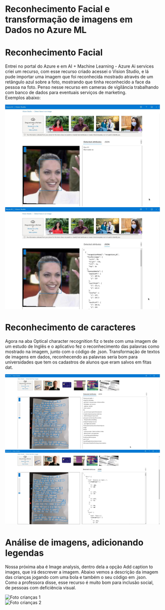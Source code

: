 # Reconhecimento Facial e transformação de imagens em Dados no Azure ML

# Reconhecimento Facial 

Entrei no portal do Azure e em AI + Machine Learning - Azure Ai services criei um recurso, com esse recurso criado acessei o Vision Studio, e lá pude importar uma imagem que foi reconhecida mostrado através de um retângulo azul sobre a foto, mostrando que tinha reconhecido a face da pessoa na foto. Penso nesse recurso em cameras de vigilãncia trabalhando com banco de dados para eventuais serviços de marketing.  
Exemplos abaixo:  

![Foto Angelina Jolie](https://github.com/FlavioFMBorges/2_ReconhecimentoFacialAzureML/blob/main/output/Angelina_Jolie_0001_out01.jpg)  
![Foto Angelina Jolie com código .json](https://github.com/FlavioFMBorges/2_ReconhecimentoFacialAzureML/blob/main/output/Angelina_Jolie_0001_out02.jpg)  

# Reconhecimento de caracteres

Agora na aba Optical character recognition fiz o teste com uma imagem de um estudo de Inglês e o aplicativo fez o reconhecimento das palavras como mostrado na imagem, junto com o código de .json. Transformação de textos de imagens em dados, reconhecendo as palavras seria bom para universidades que tem os cadastros de alunos que eram salvos em fitas dat.

![Foto texto01](https://github.com/FlavioFMBorges/2_ReconhecimentoFacialAzureML/blob/main/output/Texto_01.jpg)  
![Foto texto02](https://github.com/FlavioFMBorges/2_ReconhecimentoFacialAzureML/blob/main/output/Texto_02.jpg)  

# Análise de imagens, adicionando legendas

Nossa próxima aba é Image analysis, dentro dela a opção Add caption to images, que irá descrever a imagem.
Abaixo vemos a descrição da imagem das crianças jogando com uma bola e também o seu código em .json. Como a professora disse, esse recurso é muito bom para inclusão social, de pessoas com deficiência visual.

![Foto crianças 1](https://github.com/joserenatofelix/2_ReconhecimentoFacialAzureML/blob/main/output/crian%C3%A7as_brincando_1_out_1.jpg)  
![Foto crianças 2](https://github.com/joserenatofelix/2_ReconhecimentoFacialAzureML/blob/main/output/crian%C3%A7as_brincando_1_out_2.jpg)  
